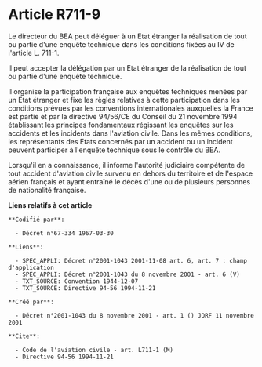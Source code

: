 # Article R711-9

Le directeur du BEA peut déléguer à un Etat étranger la réalisation de tout ou partie d'une enquête technique dans les
conditions fixées au IV de l'article L. 711-1.

Il peut accepter la délégation par un Etat étranger de la réalisation de tout ou partie d'une enquête technique.

Il organise la participation française aux enquêtes techniques menées par un Etat étranger et fixe les règles relatives à
cette participation dans les conditions prévues par les conventions internationales auxquelles la France est partie et par la
directive 94/56/CE du Conseil du 21 novembre 1994 établissant les principes fondamentaux régissant les enquêtes sur les
accidents et les incidents dans l'aviation civile. Dans les mêmes conditions, les représentants des Etats concernés par un
accident ou un incident peuvent participer à l'enquête technique sous le contrôle du BEA.

Lorsqu'il en a connaissance, il informe l'autorité judiciaire compétente de tout accident d'aviation civile survenu en dehors
du territoire et de l'espace aérien français et ayant entraîné le décès d'une ou de plusieurs personnes de nationalité
française.

**Liens relatifs à cet article**

	**Codifié par**:

	  - Décret n°67-334 1967-03-30

	**Liens**:

	  - SPEC_APPLI: Décret n°2001-1043 2001-11-08 art. 6, art. 7 : champ d'application
	  - SPEC_APPLI: Décret n°2001-1043 du 8 novembre 2001 - art. 6 (V)
	  - TXT_SOURCE: Convention 1944-12-07
	  - TXT_SOURCE: Directive 94-56 1994-11-21

	**Créé par**:

	  - Décret n°2001-1043 du 8 novembre 2001 - art. 1 () JORF 11 novembre 2001

	**Cite**:

	  - Code de l'aviation civile - art. L711-1 (M)
	  - Directive 94-56 1994-11-21

